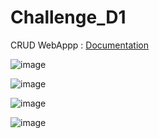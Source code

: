# Challenge_D1
CRUD WebAppp : [Documentation](https://github.com/kelvinmagalhaes/Challenge_D1/tree/main/WebApplication7/WebApplication7/Docs/Doxygen)

![image](https://user-images.githubusercontent.com/61787709/161472370-74d8fee2-3103-442f-85c6-f8db639e2b0c.png)


![image](https://user-images.githubusercontent.com/61787709/161664849-147b1ead-42cd-4a8c-b82d-5bad3d352234.png)

![image](https://user-images.githubusercontent.com/61787709/161664868-39efe609-a1ac-457f-b3aa-a65e529ede96.png)

![image](https://user-images.githubusercontent.com/61787709/161664894-777ef2d1-9834-4420-be2b-0bf94d61bb6d.png)
